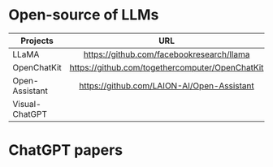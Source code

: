 # Open-source of LLMs 

 Projects | URL  | Comments
 --------| :-----------:  | :-----------:|
 LLaMA |  https://github.com/facebookresearch/llama | 
 OpenChatKit|https://github.com/togethercomputer/OpenChatKit | 
 Open-Assistant | https://github.com/LAION-AI/Open-Assistant |
 Visual-ChatGPT | |
 

# ChatGPT papers
